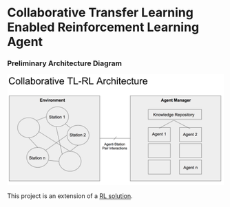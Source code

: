 # Collaborative Transfer Learning Enabled Reinforcement Learning Agent


### Preliminary Architecture Diagram

![image](/screenshots/preliminary_architecture.png)


This project is an extension of a [RL solution](https://github.com/ianxxiao/reinforcement_learning_project).
